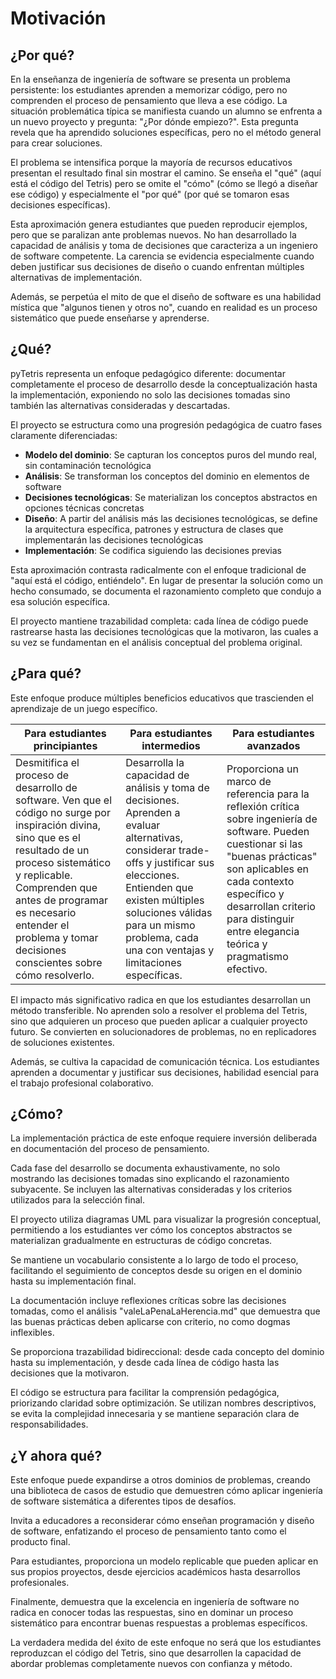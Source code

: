 # Motivación

## ¿Por qué?

En la enseñanza de ingeniería de software se presenta un problema persistente: los estudiantes aprenden a memorizar código, pero no comprenden el proceso de pensamiento que lleva a ese código. La situación problemática típica se manifiesta cuando un alumno se enfrenta a un nuevo proyecto y pregunta: "¿Por dónde empiezo?". Esta pregunta revela que ha aprendido soluciones específicas, pero no el método general para crear soluciones.

El problema se intensifica porque la mayoría de recursos educativos presentan el resultado final sin mostrar el camino. Se enseña el "qué" (aquí está el código del Tetris) pero se omite el "cómo" (cómo se llegó a diseñar ese código) y especialmente el "por qué" (por qué se tomaron esas decisiones específicas).

Esta aproximación genera estudiantes que pueden reproducir ejemplos, pero que se paralizan ante problemas nuevos. No han desarrollado la capacidad de análisis y toma de decisiones que caracteriza a un ingeniero de software competente. La carencia se evidencia especialmente cuando deben justificar sus decisiones de diseño o cuando enfrentan múltiples alternativas de implementación.

Además, se perpetúa el mito de que el diseño de software es una habilidad mística que "algunos tienen y otros no", cuando en realidad es un proceso sistemático que puede enseñarse y aprenderse.

## ¿Qué?

pyTetris representa un enfoque pedagógico diferente: documentar completamente el proceso de desarrollo desde la conceptualización hasta la implementación, exponiendo no solo las decisiones tomadas sino también las alternativas consideradas y descartadas.

El proyecto se estructura como una progresión pedagógica de cuatro fases claramente diferenciadas:

- **Modelo del dominio**: Se capturan los conceptos puros del mundo real, sin contaminación tecnológica
- **Análisis**: Se transforman los conceptos del dominio en elementos de software
- **Decisiones tecnológicas**: Se materializan los conceptos abstractos en opciones técnicas concretas
- **Diseño**: A partir del análisis más las decisiones tecnológicas, se define la arquitectura específica, patrones y estructura de clases que implementarán las decisiones tecnológicas
- **Implementación**: Se codifica siguiendo las decisiones previas

Esta aproximación contrasta radicalmente con el enfoque tradicional de "aquí está el código, entiéndelo". En lugar de presentar la solución como un hecho consumado, se documenta el razonamiento completo que condujo a esa solución específica.

El proyecto mantiene trazabilidad completa: cada línea de código puede rastrearse hasta las decisiones tecnológicas que la motivaron, las cuales a su vez se fundamentan en el análisis conceptual del problema original.

## ¿Para qué?

Este enfoque produce múltiples beneficios educativos que trascienden el aprendizaje de un juego específico.

<div align=center>

|Para estudiantes principiantes|Para estudiantes intermedios|Para estudiantes avanzados|
|-|-|-|
|Desmitifica el proceso de desarrollo de software. Ven que el código no surge por inspiración divina, sino que es el resultado de un proceso sistemático y replicable. Comprenden que antes de programar es necesario entender el problema y tomar decisiones conscientes sobre cómo resolverlo.|Desarrolla la capacidad de análisis y toma de decisiones. Aprenden a evaluar alternativas, considerar trade-offs y justificar sus elecciones. Entienden que existen múltiples soluciones válidas para un mismo problema, cada una con ventajas y limitaciones específicas.|Proporciona un marco de referencia para la reflexión crítica sobre ingeniería de software. Pueden cuestionar si las "buenas prácticas" son aplicables en cada contexto específico y desarrollan criterio para distinguir entre elegancia teórica y pragmatismo efectivo.

</div>

El impacto más significativo radica en que los estudiantes desarrollan un método transferible. No aprenden solo a resolver el problema del Tetris, sino que adquieren un proceso que pueden aplicar a cualquier proyecto futuro. Se convierten en solucionadores de problemas, no en replicadores de soluciones existentes.

Además, se cultiva la capacidad de comunicación técnica. Los estudiantes aprenden a documentar y justificar sus decisiones, habilidad esencial para el trabajo profesional colaborativo.

## ¿Cómo?

La implementación práctica de este enfoque requiere inversión deliberada en documentación del proceso de pensamiento.

Cada fase del desarrollo se documenta exhaustivamente, no solo mostrando las decisiones tomadas sino explicando el razonamiento subyacente. Se incluyen las alternativas consideradas y los criterios utilizados para la selección final.

El proyecto utiliza diagramas UML para visualizar la progresión conceptual, permitiendo a los estudiantes ver cómo los conceptos abstractos se materializan gradualmente en estructuras de código concretas.

Se mantiene un vocabulario consistente a lo largo de todo el proceso, facilitando el seguimiento de conceptos desde su origen en el dominio hasta su implementación final.

La documentación incluye reflexiones críticas sobre las decisiones tomadas, como el análisis "valeLaPenaLaHerencia.md" que demuestra que las buenas prácticas deben aplicarse con criterio, no como dogmas inflexibles.

Se proporciona trazabilidad bidireccional: desde cada concepto del dominio hasta su implementación, y desde cada línea de código hasta las decisiones que la motivaron.

El código se estructura para facilitar la comprensión pedagógica, priorizando claridad sobre optimización. Se utilizan nombres descriptivos, se evita la complejidad innecesaria y se mantiene separación clara de responsabilidades.

## ¿Y ahora qué?

Este enfoque puede expandirse a otros dominios de problemas, creando una biblioteca de casos de estudio que demuestren cómo aplicar ingeniería de software sistemática a diferentes tipos de desafíos.

Invita a educadores a reconsiderar cómo enseñan programación y diseño de software, enfatizando el proceso de pensamiento tanto como el producto final.

Para estudiantes, proporciona un modelo replicable que pueden aplicar en sus propios proyectos, desde ejercicios académicos hasta desarrollos profesionales.

Finalmente, demuestra que la excelencia en ingeniería de software no radica en conocer todas las respuestas, sino en dominar un proceso sistemático para encontrar buenas respuestas a problemas específicos.

La verdadera medida del éxito de este enfoque no será que los estudiantes reproduzcan el código del Tetris, sino que desarrollen la capacidad de abordar problemas completamente nuevos con confianza y método.